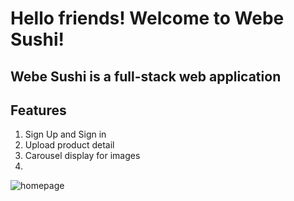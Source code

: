 # Hello friends! Welcome to Webe Sushi! 
## Webe Sushi is a full-stack web application

## Features
1. Sign Up and Sign in 
2. Upload product detail
3. Carousel display for images
4. 

![homepage](/client/src/components/images/Screenshot(33).png)